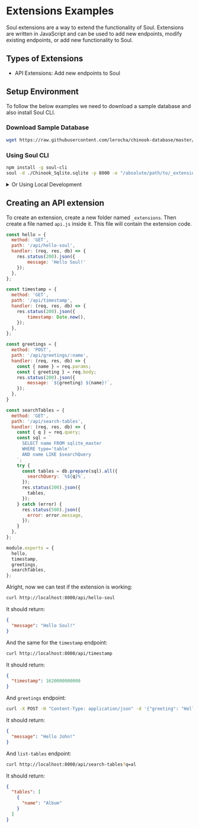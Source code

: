 # Extensions Examples

Soul extensions are a way to extend the functionality of Soul. Extensions are written in JavaScript and can be used to add new endpoints, modify existing endpoints, or add new functionality to Soul.

## Types of Extensions

- API Extensions: Add new endpoints to Soul


## Setup Environment

To follow the below examples we need to download a sample database and also install Soul CLI.

### Download Sample Database

```bash
wget https://raw.githubusercontent.com/lerocha/chinook-database/master/ChinookDatabase/DataSources/Chinook_Sqlite.sqlite # Download sample sqlite database
```

### Using Soul CLI
```bash
npm install -g soul-cli
soul -d ./Chinook_Sqlite.sqlite -p 8000 -e "/absolute/path/to/_extensions/"
```

<details>
  <summary>Or Using Local Development</summary>

```bash
git clone https://github.com/thevahidal/soul # Clone project
npm install # Install dependencies
npm link # might need `sudo`
soul -d ./Chinook_Sqlite.sqlite -p 8000 -e "/absolute/path/to/_extensions/"
```
</details>


## Creating an API extension

To create an extension, create a new folder named `_extensions`. Then create a file named `api.js` inside it. This file will contain the extension code.

```js
const hello = {
  method: 'GET',
  path: '/api/hello-soul',
  handler: (req, res, db) => {
    res.status(200).json({
        message: 'Hello Soul!'
    });
  },
};

const timestamp = {
  method: 'GET',
  path: '/api/timestamp',
  handler: (req, res, db) => {
    res.status(200).json({
        timestamp: Date.now(),
    });
  },
};

const greetings = {
  method: 'POST',
  path: '/api/greetings/:name',
  handler: (req, res, db) => {
    const { name } = req.params;
    const { greeting } = req.body;
    res.status(200).json({
        message: `${greeting} ${name}!`,
    });
  },
}

const searchTables = {
  method: 'GET',
  path: '/api/search-tables',
  handler: (req, res, db) => {
    const { q } = req.query;
    const sql = `
      SELECT name FROM sqlite_master
      WHERE type='table'
      AND name LIKE $searchQuery
    `;
    try {
      const tables = db.prepare(sql).all({
        searchQuery: `%${q}%`,
      });
      res.status(200).json({
        tables,
      });
    } catch (error) {
      res.status(500).json({
        error: error.message,
      });
    }
  },
};

module.exports = {
  hello,
  timestamp,
  greetings,
  searchTables,
};

```

Alright, now we can test if the extension is working:

```bash
curl http://localhost:8000/api/hello-soul
```

It should return:

```json
{
  "message": "Hello Soul!"
}
```

And the same for the `timestamp` endpoint:

```bash
curl http://localhost:8000/api/timestamp
```

It should return:

```json
{
  "timestamp": 1620000000000
}
```

And `greetings` endpoint:

```bash
curl -X POST -H "Content-Type: application/json" -d '{"greeting": "Hello"}' http://localhost:8000/api/greetings/John
```

It should return:

```json
{
  "message": "Hello John!"
}
```

And `list-tables` endpoint:

```bash
curl http://localhost:8000/api/search-tables?q=al
```

It should return:

```json
{
  "tables": [
    {
      "name": "Album"
    }
  ]
}
```
